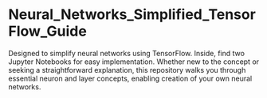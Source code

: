 # Neural_Networks_Simplified_TensorFlow_Guide
Designed to simplify neural networks using TensorFlow. Inside, find two Jupyter Notebooks for easy implementation. Whether new to the concept or seeking a straightforward explanation, this repository walks you through essential neuron and layer concepts, enabling creation of your own neural networks.
